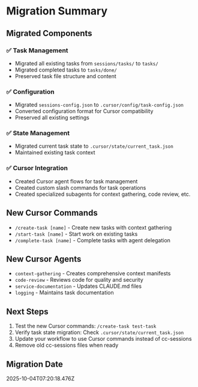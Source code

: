 # Migration Summary

## Migrated Components

### ✅ Task Management

- Migrated all existing tasks from `sessions/tasks/` to `tasks/`
- Migrated completed tasks to `tasks/done/`
- Preserved task file structure and content

### ✅ Configuration

- Migrated `sessions-config.json` to `.cursor/config/task-config.json`
- Converted configuration format for Cursor compatibility
- Preserved all existing settings

### ✅ State Management

- Migrated current task state to `.cursor/state/current_task.json`
- Maintained existing task context

### ✅ Cursor Integration

- Created Cursor agent flows for task management
- Created custom slash commands for task operations
- Created specialized subagents for context gathering, code review, etc.

## New Cursor Commands

- `/create-task [name]` - Create new tasks with context gathering
- `/start-task [name]` - Start work on existing tasks
- `/complete-task [name]` - Complete tasks with agent delegation

## New Cursor Agents

- `context-gathering` - Creates comprehensive context manifests
- `code-review` - Reviews code for quality and security
- `service-documentation` - Updates CLAUDE.md files
- `logging` - Maintains task documentation

## Next Steps

1. Test the new Cursor commands: `/create-task test-task`
2. Verify task state migration: Check `.cursor/state/current_task.json`
3. Update your workflow to use Cursor commands instead of cc-sessions
4. Remove old cc-sessions files when ready

## Migration Date

2025-10-04T07:20:18.476Z
